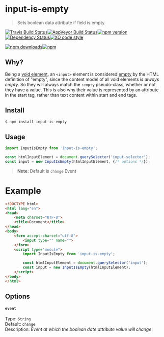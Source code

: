# input-is-empty
> Sets boolean data attribute if field is empty.

[![Travis Build Status](https://img.shields.io/travis/Scrum/input-is-empty/master.svg?style=flat-square&label=unix)](https://travis-ci.org/Scrum/input-is-empty)[![AppVeyor Build Status](https://img.shields.io/appveyor/ci/Scrum/input-is-empty/master.svg?style=flat-square&label=windows)](https://ci.appveyor.com/project/Scrum/input-is-empty)[![npm version](https://img.shields.io/npm/v/input-is-empty.svg?style=flat-square)](https://www.npmjs.com/package/input-is-empty)[![Dependency Status](https://david-dm.org/gitscrum/input-is-empty.svg?style=flat-square)](https://david-dm.org/scrum/input-is-empty)[![XO code style](https://img.shields.io/badge/code_style-XO-5ed9c7.svg?style=flat-square)](https://github.com/xojs/xo)

[![npm downloads](https://img.shields.io/npm/dm/input-is-empty.svg?style=flat-square)](https://www.npmjs.com/package/input-is-empty)[![npm](https://img.shields.io/npm/dt/input-is-empty.svg?style=flat-square)](https://www.npmjs.com/package/input-is-empty)


## Why?
Being a [void element](http://www.w3.org/TR/html5/syntax.html#void-elements), an `<input>` element is considered [empty](http://www.w3.org/TR/html4/intro/sgmltut.html#h-3.2.1) by the HTML definition of "empty", since the content model of all void elements *is always empty*. So they will always match the `:empty` pseudo-class, whether or not they have a value. This is also why their value is represented by an attribute in the start tag, rather than text content within start and end tags.  

## Install

```bash
$ npm install input-is-empty
```

## Usage
```js
import InputIsEmpty from 'input-is-empty';

const htmlInputElement = document.querySelector('input-selector');
const input = new InputIsEmpty(htmlInputElement, {/* options */});

```

> **Note:** Default is `change` Event

# Example

```html
<!DOCTYPE html>
<html lang="en">
<head>
    <meta charset="UTF-8">
    <title>Document</title>
</head>
<body>
    <form accept-charset="utf-8">
        <input type="" name="">
    </form>
    <script type="module">
        import InputIsEmpty from 'input-is-empty';

        const htmlInputElement = document.querySelector('input');
        const input = new InputIsEmpty(htmlInputElement);
    </script>
</body>
</html>
```

## Options

#### `event`

Type: `String`  
Default: `change`  
Description: *Event at which the boolean date attribute value will change*
